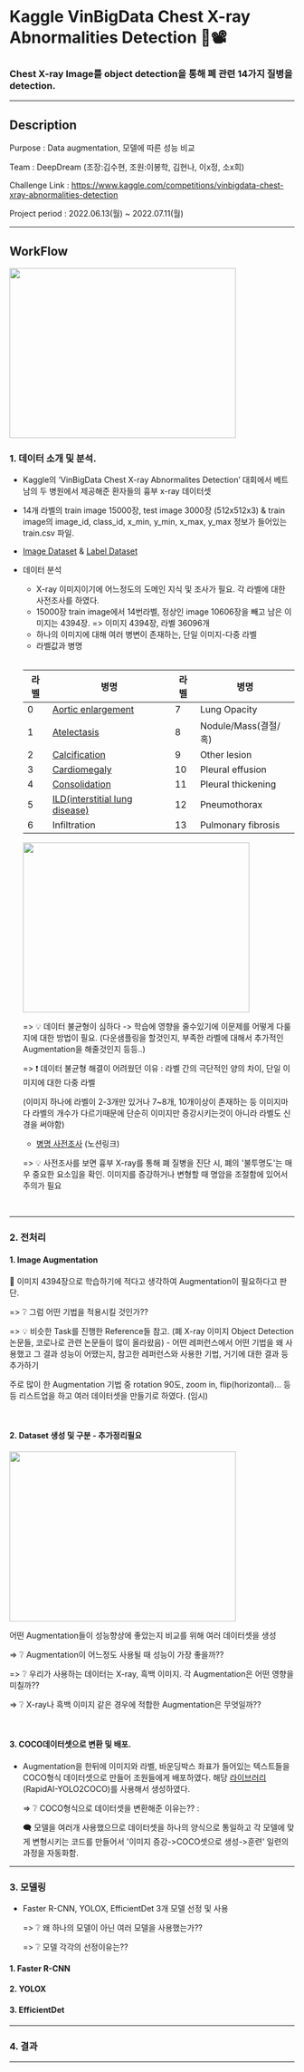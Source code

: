 # Kaggle VinBigData Chest X-ray Abnormalities Detection 🏥📽

### Chest X-ray Image를 object detection을 통해 폐 관련 14가지 질병을 detection.  

---

## Description

Purpose : Data augmentation, 모델에 따른 성능 비교

Team : DeepDream (조장:김수현, 조원:이봉학, 김현나, 이x정, 소x희)

Challenge Link : https://www.kaggle.com/competitions/vinbigdata-chest-xray-abnormalities-detection

Project period :  2022.06.13(월)  ~ 2022.07.11(월) 

---

## WorkFlow

<img src="https://user-images.githubusercontent.com/103362361/189588057-11ec4eaf-dba6-4362-ba50-03466d25d85a.png"  width="400" height="300"/>

### 1. 데이터 소개 및 분석.

- Kaggle의 ‘VinBigData Chest X-ray Abnormalites Detection’ 대회에서 베트남의 두 병원에서 제공해준 환자들의 흉부 x-ray 데이터셋

- 14개 라벨의 train image 15000장, test image 3000장 (512x512x3) & train image의 image_id, class_id, x_min, y_min, x_max, y_max 정보가 들어있는 train.csv 파일. 

- [Image Dataset](https://www.kaggle.com/datasets/awsaf49/vinbigdata-512-image-dataset) & [Label Dataset](https://www.kaggle.com/datasets/awsaf49/vinbigdata-yolo-labels-dataset)

  
- 데이터 분석
    - X-ray 이미지이기에 어느정도의 도메인 지식 및 조사가 필요. 각 라벨에 대한 사전조사를 하였다. 
    - 15000장 train image에서 14번라벨, 정상인 image 10606장을 빼고 남은 이미지는 4394장. => 이미지 4394장, 라벨 36096개
    - 하나의 이미지에 대해 여러 병변이 존재하는, 단일 이미지-다중 라벨
    - 라벨값과 병명
    
    <br/>
    
    
    |라벨|병명|라벨|병명|
    |----|----|----|----|
    |0 | [Aortic enlargement](https://www.baptisthealth.com/services/heart-care/conditions/aortic-aneurysm-enlarged-aorta)|7 | Lung Opacity|
    |1 | [Atelectasis](https://terms.naver.com/entry.naver?docId=927036&cid=51007&categoryId=51007)|8 | Nodule/Mass(결절/혹)|
    |2 | [Calcification](https://terms.naver.com/entry.naver?docId=493788&cid=60408&categoryId=55558)|9 | Other lesion|
    |3 | [Cardiomegaly](https://terms.naver.com/entry.naver?docId=927305&cid=51007&categoryId=51007)|10 | Pleural effusion|
    |4 | [Consolidation](https://blog.naver.com/daytoday_life/221561444265)|11 | Pleural thickening|
    |5 | [ILD(interstitial lung disease)](https://www.amc.seoul.kr/asan/healthinfo/disease/diseaseDetail.do?contentId=31848)|12 | Pneumothorax|
    |6 | Infiltration|13 | Pulmonary fibrosis|
    
    
    <!-- <img src="https://user-images.githubusercontent.com/103362361/188309386-e74a9214-643e-495b-acb5-cf72e455e5b9.jpg"  width="400" height="300"/> -->
    
    <img src="https://user-images.githubusercontent.com/103362361/189323442-ceb8591e-bd50-4b49-9ea2-426f7253fed3.png"  width="400" height="300"/>
    
    => 💡 데이터 불균형이 심하다 -> 학습에 영향을 줄수있기에 이문제를 어떻게 다룰지에 대한 방법이 필요. (다운샘플링을 할것인지, 부족한 라벨에 대해서 추가적인 Augmentation을 해줄것인지 등등..)
    
    => ❗ 데이터 불균형 해결이 어려웠던 이유 : 라벨 간의 극단적인 양의 차이, 단일 이미지에 대한 다중 라벨
    
    (이미지 하나에 라벨이 2-3개만 있거나 7~8개, 10개이상이 존재하는 등 이미지마다 라벨의 개수가 다르기때문에 단순히 이미지만 증강시키는것이 아니라 라벨도 신경을 써야함)
    
    - [병명 사전조사](https://www.notion.so/4e8668bfaf684adbab481b49f93207ef) (노션링크)
    
    => 💡 사전조사를 보면 흉부 X-ray를 통해 폐 질병을 진단 시, 폐의 '불투명도'는 매우 중요한 요소임을 확인. 이미지를 증강하거나 변형할 때 명암을 조절함에 있어서 주의가 필요
    
    
<br/>


---
### 2. 전처리 



#### 1. Image Augmentation

💬 이미지 4394장으로 학습하기에 적다고 생각하여 Augmentation이 필요하다고 판단. 

=> ❔ 그럼 어떤 기법을 적용시킬 것인가?? 

=> 💡 비슷한 Task를 진행한 Reference들 참고. (폐 X-ray 이미지 Object Detection 논문들, 코로나로 관련 논문들이 많이 올라왔음) - 어떤 레퍼런스에서 어떤 기법을 왜 사용했고 그 결과 성능이 어땠는지, 참고한 레퍼런스와 사용한 기법, 거기에 대한 결과 등 추가하기

주로 많이 한 Augmentation 기법 중 rotation 90도, zoom in, flip(horizontal)... 등등 리스트업을 하고 여러 데이터셋을 만들기로 하였다. (임시)


<br/>



#### 2. Dataset 생성 및 구분 - 추가정리필요

 <img src="https://user-images.githubusercontent.com/103362361/189592650-22ae97c3-60c9-487e-9ccf-c891bc914128.png"  width="400" height="300"/>

어떤 Augmentation들이 성능향상에 좋았는지 비교를 위해 여러 데이터셋을 생성

<!--
분류(A)|분류(B)|분류(C)|분류(D)|
-------|-------|-------|-------|
원본|rotation : 90°|rotation : 90°|rotation : 90°|
&nbsp;|flip: horizontal|flip: horizontal|flip: horizontal|
&nbsp;|zoom: 10%|zoom: 10%|zoom: 10%|
&nbsp;|&nbsp;|cutmix|cutmix|
&nbsp;|&nbsp;|mosaic|mosaic|
&nbsp;|&nbsp;| CLAHE | CLAHE 
-->
    
=> ❔ Augmentation이 어느정도 사용될 때 성능이 가장 좋을까??

=> ❔ 우리가 사용하는 데이터는 X-ray, 흑백 이미지. 각 Augmentation은 어떤 영향을 미칠까??

=> ❔ X-ray나 흑백 이미지 같은 경우에 적합한 Augmentation은 무엇일까??


<br/>

#### 3. COCO데이터셋으로 변환 및 배포.

- Augmentation을 한뒤에 이미지와 라벨, 바운딩박스 좌표가 들어있는 텍스트들을 COCO형식 데이터셋으로 만들어 조원들에게 배포하였다. 해당 [라이브러리](https://github.com/RapidAI/YOLO2COCO) (RapidAI-YOLO2COCO)를 사용해서 생성하였다.

  => ❔ COCO형식으로 데이터셋을 변환해준 이유는?? : 
  
  🗨 모델을 여러개 사용했으므로 데이터셋을 하나의 양식으로 통일하고 각 모델에 맞게 변형시키는 코드를 만들어서 '이미지 증강->COCO셋으로 생성->훈련' 일련의 과정을 자동화함.


---
### 3. 모델링 


- Faster R-CNN, YOLOX, EfficientDet 3개 모델 선정 및 사용

  => ❔ 왜 하나의 모델이 아닌 여러 모델을 사용했는가??

  => ❔ 모델 각각의 선정이유는??



#### 1. Faster R-CNN





     
#### 2. YOLOX





#### 3. EfficientDet





---
### 4. 결과




---


    
    
    
    
    
